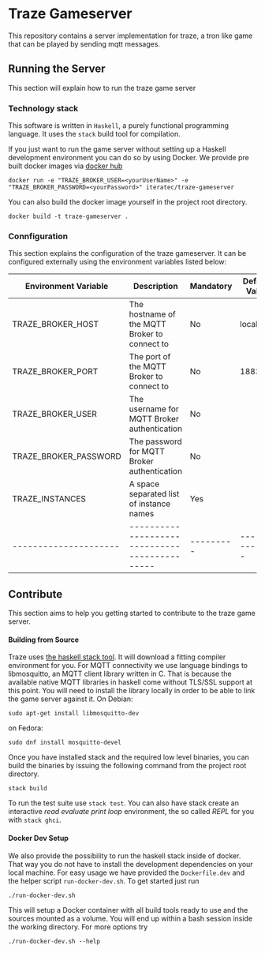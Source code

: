 # Traze Gameserver

This repository contains a server implementation for traze, a tron like game that can be played by sending mqtt messages.

## Running the Server

This section will explain how to run the traze game server

### Technology stack

This software is written in `Haskell`, a purely functional programming language. It uses the `stack` build tool for compilation. 

If you just want to run the game server without setting up a Haskell development environment you can do so by using Docker. We provide pre built docker images via [docker hub](https://hub.docker.com/r/iteratec/traze-gameserver/)

```
docker run -e "TRAZE_BROKER_USER=<yourUserName>" -e "TRAZE_BROKER_PASSWORD=<yourPassword>" iteratec/traze-gameserver

```

You can also build the docker image yourself in the project root directory.
```
docker build -t traze-gameserver .
```

### Connfiguration

This section explains the configuration of the traze gameserver. It can be configured externally using the environment variables listed below:

| Environment Variable  | Description                                   | Mandatory | Default Value |
| --------------------- | --------------------------------------------- | --------- | ------------- |
| TRAZE_BROKER_HOST     | The hostname of the MQTT Broker to connect to | No        | localhost     |
| TRAZE_BROKER_PORT     | The port of the MQTT Broker to connect to     | No        | 1883          |
| TRAZE_BROKER_USER     | The username for MQTT Broker authentication   | No        |               |
| TRAZE_BROKER_PASSWORD | The password for MQTT Broker authentication   | No        |               |
| TRAZE_INSTANCES       | A space separated list of instance names      | Yes       |               |
| --------------------- | --------------------------------------------- | --------- | ------------- |

## Contribute

This section aims to help you getting started to contribute to the traze game server. 

#### Building from Source

Traze uses [the haskell stack tool](https://docs.haskellstack.org/en/stable/README/). It will download a fitting compiler environment for you.
For MQTT connectivity we use language bindings to libmosquitto, an MQTT client library written in C. That is because the available native MQTT libraries in haskell come without TLS/SSL support at this point. You will need to install the library locally in order to be able to link the game server against it.
On Debian:
```
sudo apt-get install libmosquitto-dev
```
on Fedora:
```
sudo dnf install mosquitto-devel
```

Once you have installed stack and the required low level binaries, you can build the binaries by issuing the following command from the project root directory.

```
stack build
```

To run the test suite use `stack test`. You can also have stack create an interactive _read evaluate print loop_ environment, the so called _REPL_ for you with `stack ghci`.

#### Docker Dev Setup

We also provide the possibility to run the haskell stack inside of docker. That way you do not have to install the development dependencies on your local machine. For easy usage we have provided the `Dockerfile.dev` and the helper script `run-docker-dev.sh`. To get started just run
```
./run-docker-dev.sh
```
This will setup a Docker container with all build tools ready to use and the sources mounted as a volume. You will end up within a bash session inside the working directory. For more options try
```
./run-docker-dev.sh --help
```

